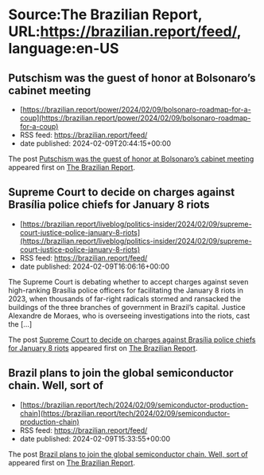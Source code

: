 # Source:The Brazilian Report, URL:https://brazilian.report/feed/, language:en-US

## Putschism was the guest of honor at Bolsonaro’s cabinet meeting
 - [https://brazilian.report/power/2024/02/09/bolsonaro-roadmap-for-a-coup](https://brazilian.report/power/2024/02/09/bolsonaro-roadmap-for-a-coup)
 - RSS feed: https://brazilian.report/feed/
 - date published: 2024-02-09T20:44:15+00:00

<p>The post <a href="https://brazilian.report/power/2024/02/09/bolsonaro-roadmap-for-a-coup/">Putschism was the guest of honor at Bolsonaro&#8217;s cabinet meeting</a> appeared first on <a href="https://brazilian.report">The Brazilian Report</a>.</p>

## Supreme Court to decide on charges against Brasília police chiefs for January 8 riots
 - [https://brazilian.report/liveblog/politics-insider/2024/02/09/supreme-court-justice-police-january-8-riots](https://brazilian.report/liveblog/politics-insider/2024/02/09/supreme-court-justice-police-january-8-riots)
 - RSS feed: https://brazilian.report/feed/
 - date published: 2024-02-09T16:06:16+00:00

<p>The Supreme Court is debating whether to accept charges against seven high-ranking Brasília police officers for facilitating the January 8 riots in 2023, when thousands of far-right radicals stormed and ransacked the buildings of the three branches of government in Brazil’s capital. Justice Alexandre de Moraes, who is overseeing investigations into the riots, cast the [&#8230;]</p>
<p>The post <a href="https://brazilian.report/liveblog/politics-insider/2024/02/09/supreme-court-justice-police-january-8-riots/">Supreme Court to decide on charges against Brasília police chiefs for January 8 riots</a> appeared first on <a href="https://brazilian.report">The Brazilian Report</a>.</p>

## Brazil plans to join the global semiconductor chain. Well, sort of
 - [https://brazilian.report/tech/2024/02/09/semiconductor-production-chain](https://brazilian.report/tech/2024/02/09/semiconductor-production-chain)
 - RSS feed: https://brazilian.report/feed/
 - date published: 2024-02-09T15:33:55+00:00

<p>The post <a href="https://brazilian.report/tech/2024/02/09/semiconductor-production-chain/">Brazil plans to join the global semiconductor chain. Well, sort of</a> appeared first on <a href="https://brazilian.report">The Brazilian Report</a>.</p>

